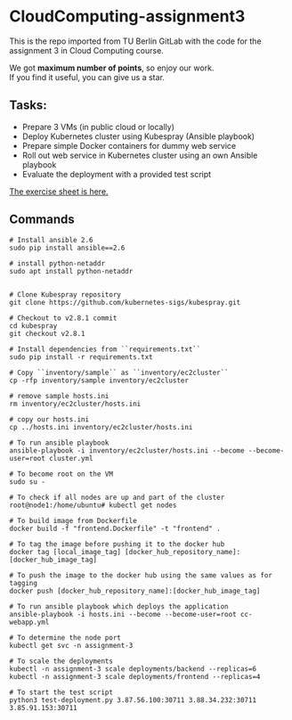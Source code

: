 # CloudComputing-assignment3


This is the repo imported from TU Berlin GitLab with the code for the assignment 3 in Cloud Computing course. 

We got **maximum number of points**, so enjoy our work.    
If you find it useful, you can give us a star.

## Tasks:

* Prepare 3 VMs (in public cloud or locally)
* Deploy Kubernetes cluster using Kubespray (Ansible playbook)
* Prepare simple Docker containers for dummy web service
* Roll out web service in Kubernetes cluster using an own Ansible playbook
* Evaluate the deployment with a provided test script

[The exercise sheet is here.](/Assignment3-TUB.pdf)

## Commands

```shell
# Install ansible 2.6
sudo pip install ansible==2.6

# install python-netaddr
sudo apt install python-netaddr


# Clone Kubespray repository
git clone https://github.com/kubernetes-sigs/kubespray.git

# Checkout to v2.8.1 commit
cd kubespray
git checkout v2.8.1

# Install dependencies from ``requirements.txt``
sudo pip install -r requirements.txt

# Copy ``inventory/sample`` as ``inventory/ec2cluster``
cp -rfp inventory/sample inventory/ec2cluster

# remove sample hosts.ini
rm inventory/ec2cluster/hosts.ini

# copy our hosts.ini
cp ../hosts.ini inventory/ec2cluster/hosts.ini

# To run ansible playbook
ansible-playbook -i inventory/ec2cluster/hosts.ini --become --become-user=root cluster.yml

# To become root on the VM
sudo su -

# To check if all nodes are up and part of the cluster
root@node1:/home/ubuntu# kubectl get nodes

# To build image from Dockerfile
docker build -f "frontend.Dockerfile" -t "frontend" .

# To tag the image before pushing it to the docker hub
docker tag [local_image_tag] [docker_hub_repository_name]:[docker_hub_image_tag]

# To push the image to the docker hub using the same values as for tagging
docker push [docker_hub_repository_name]:[docker_hub_image_tag]

# To run ansible playbook which deploys the application
ansible-playbook -i hosts.ini --become --become-user=root cc-webapp.yml

# To determine the node port
kubectl get svc -n assignment-3

# To scale the deployments
kubectl -n assignment-3 scale deployments/backend --replicas=6
kubectl -n assignment-3 scale deployments/frontend --replicas=4

# To start the test script
python3 test-deployment.py 3.87.56.100:30711 3.88.34.232:30711 3.85.91.153:30711
```
